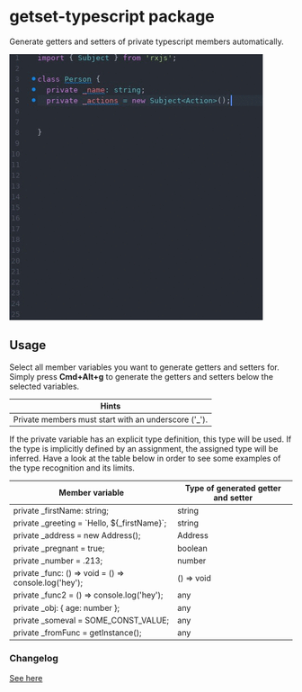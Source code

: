 # getset-typescript package

Generate getters and setters of private typescript members automatically.

![Example for getset-typescript](./getset.gif)

## Usage
Select all member variables you want to generate getters and setters for.
Simply press **Cmd+Alt+g** to generate the getters and setters below the selected variables.

|Hints|
|-----|
|Private members must start with an underscore ('_'). |

If the private variable has an explicit type definition, this type will be used. If the type is implicitly defined by an assignment, the assigned type will be inferred. Have a look at the table below in order to see some examples of the type recognition and its limits.

|Member variable| Type of generated getter and setter |
|-----|-----|
|private _firstName: string;| string |
|private _greeting = \`Hello, ${_firstName}`;| string |   |   |
|private _address = new Address();| Address |
|private _pregnant = true;| boolean |
|private _number = .213;| number |  
|private _func: () => void = () => console.log('hey');   | () => void |
|private _func2 = () => console.log('hey');   | any  |
|private _obj: { age: number };   | any   |  
|private _someval = SOME_CONST_VALUE;| any |
|private _fromFunc = getInstance();| any |

### Changelog
[See here](./CHANGELOG.md)
